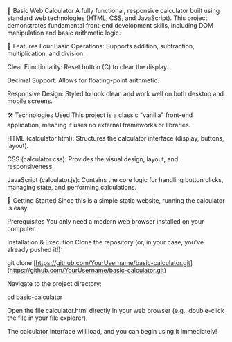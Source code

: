 🧮 Basic Web Calculator
A fully functional, responsive calculator built using standard web technologies (HTML, CSS, and JavaScript). This project demonstrates fundamental front-end development skills, including DOM manipulation and basic arithmetic logic.

🌟 Features
Four Basic Operations: Supports addition, subtraction, multiplication, and division.

Clear Functionality: Reset button (C) to clear the display.

Decimal Support: Allows for floating-point arithmetic.

Responsive Design: Styled to look clean and work well on both desktop and mobile screens.

🛠️ Technologies Used
This project is a classic "vanilla" front-end application, meaning it uses no external frameworks or libraries.

HTML (calculator.html): Structures the calculator interface (display, buttons, layout).

CSS (calculator.css): Provides the visual design, layout, and responsiveness.

JavaScript (calculator.js): Contains the core logic for handling button clicks, managing state, and performing calculations.

🚀 Getting Started
Since this is a simple static website, running the calculator is easy.

Prerequisites
You only need a modern web browser installed on your computer.

Installation & Execution
Clone the repository (or, in your case, you've already pushed it!):

git clone [https://github.com/YourUsername/basic-calculator.git](https://github.com/YourUsername/basic-calculator.git)

Navigate to the project directory:

cd basic-calculator

Open the file calculator.html directly in your web browser (e.g., double-click the file in your file explorer).

The calculator interface will load, and you can begin using it immediately!
